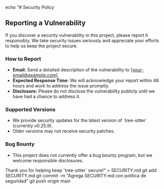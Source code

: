 echo "# Security Policy

## Reporting a Vulnerability

If you discover a security vulnerability in this project, please report it responsibly. We take security issues seriously and appreciate your efforts to help us keep the project secure.

### How to Report
- **Email:** Send a detailed description of the vulnerability to [your-email@example.com].
- **Expected Response Time:** We will acknowledge your report within 48 hours and work to address the issue promptly.
- **Disclosure:** Please do not disclose the vulnerability publicly until we have had a chance to address it.

### Supported Versions
- We provide security updates for the latest version of \`tree-sitter\` (currently v0.25.9).
- Older versions may not receive security patches.

### Bug Bounty
- This project does not currently offer a bug bounty program, but we welcome responsible disclosures.

Thank you for helping keep \`tree-sitter\` secure!" > SECURITY.md
git add SECURITY.md
git commit -m "Agrega SECURITY.md con política de seguridad"
git push origin main
